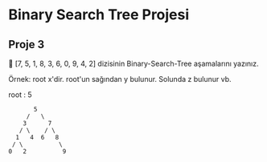<h1>Binary Search Tree Projesi</h1>
<h2>Proje 3</h2>
<p>📗   [7, 5, 1, 8, 3, 6, 0, 9, 4, 2] dizisinin Binary-Search-Tree aşamalarını yazınız.</p>
<span>  Örnek: root x'dir. root'un sağından y bulunur. Solunda z bulunur vb.</span><br>
<p>root : 5</p>

           5
         /   \
        3      7
       / \    / \  
      1   4  6   8
     / \          \
    0   2          9
       
        